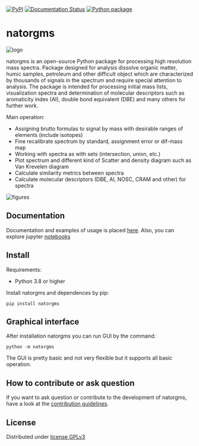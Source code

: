
[![PyPI](https://img.shields.io/pypi/v/natorgms)](https://pypi.org/project/natorgms/)
[![Documentation Status](https://readthedocs.org/projects/natorgms/badge/?version=latest)](https://natorgms.readthedocs.io/en/latest/?badge=latest)
[![Python package](https://github.com/natorgms/natorgms/actions/workflows/python-package.yml/badge.svg)](https://github.com/natorgms/natorgms/actions/workflows/python-package.yml)

# natorgms

![logo](https://github.com/natorgms/natorgms/raw/master/docs/_static/natorgms_logo.png)

natorgms is an open-source Python package for processing high resolution mass spectra. Package designed for analysis dissolve organic matter, humic samples, petroleum and other difficult object which are characterized by thousands of signals in the spectrum and require special attention to analysis. The package is intended for processing initial mass lists, visualization spectra and determination of molecular descriptors such as aromaticity index (AI), double bond equivalent (DBE) and many others for further work.

Main operation:

- Assigning brutto formulas to signal by mass with desirable ranges of elements (include isotopes)
- Fine recalibrate spectrum by standard, assignment error or dif-mass map
- Working with spectra as with sets (intersection, union, etc.)
- Plot spectrum and different kind of Scatter and density diagram such as Van Krevelen diagram
- Calculate similarity metrics between spectra
- Calculate molecular descriptors (DBE, AI, NOSC, CRAM and other) for spectra

![figures](https://github.com/natorgms/natorgms/raw/master/docs/_static/gui_figures.jpg)

## Documentation

Documentation and examples of usage is placed [here](https://natorgms.readthedocs.io). Also, you can explore jupyter [notebooks](https://github.com/natorgms/natorgms/tree/master/notebooks)

## Install

Requirements:

- Python 3.8 or higher

Install natorgms and dependences by pip:

```console
pip install natorgms
```

## Graphical interface

After installation natorgms you can run GUI by the command:

```console
python -m natorgms
```

The GUI is pretty basic and not very flexible but it supports all basic operation.

## How to contribute or ask question

If you want to ask question or contribute to the development of natorgms, have a look at the [contribution guidelines](https://github.com/natorgms/natorgms/blob/master/CONTRIBUTING.md).

## License

Distributed under [license GPLv3](https://www.gnu.org/licenses/gpl-3.0.en.html)